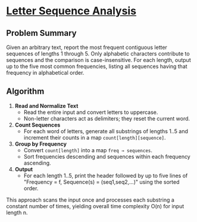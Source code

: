 # [Letter Sequence Analysis](https://www.spoj.com/problems/SEQUENCE/)

## Problem Summary
Given an arbitrary text, report the most frequent contiguous letter sequences of
lengths 1 through 5. Only alphabetic characters contribute to sequences and the
comparison is case-insensitive. For each length, output up to the five most
common frequencies, listing all sequences having that frequency in alphabetical
order.

## Algorithm
1. **Read and Normalize Text**
   - Read the entire input and convert letters to uppercase.
   - Non-letter characters act as delimiters; they reset the current word.
2. **Count Sequences**
   - For each word of letters, generate all substrings of lengths 1..5 and
     increment their counts in a map `count[length][sequence]`.
3. **Group by Frequency**
   - Convert `count[length]` into a map `freq → sequences`.
   - Sort frequencies descending and sequences within each frequency ascending.
4. **Output**
   - For each length 1..5, print the header followed by up to five lines of
     "Frequency = f, Sequence(s) = (seq1,seq2,...)" using the sorted order.

This approach scans the input once and processes each substring a constant number
of times, yielding overall time complexity O(n) for input length n.
